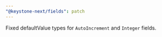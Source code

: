 ```yaml
---
"@keystone-next/fields": patch
---
```


Fixed defaultValue types for `AutoIncrement` and `Integer` fields.
